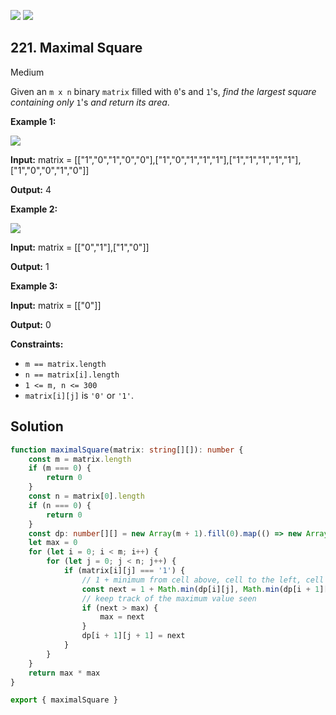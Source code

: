 [![](https://img.shields.io/github/stars/LeetCode-in-TypeScript/LeetCode-in-TypeScript?label=Stars&style=flat-square)](https://github.com/LeetCode-in-TypeScript/LeetCode-in-TypeScript)
[![](https://img.shields.io/github/forks/LeetCode-in-TypeScript/LeetCode-in-TypeScript?label=Fork%20me%20on%20GitHub%20&style=flat-square)](https://github.com/LeetCode-in-TypeScript/LeetCode-in-TypeScript/fork)

## 221\. Maximal Square

Medium

Given an `m x n` binary `matrix` filled with `0`'s and `1`'s, _find the largest square containing only_ `1`'s _and return its area_.

**Example 1:**

![](https://assets.leetcode.com/uploads/2020/11/26/max1grid.jpg)

**Input:** matrix = \[\["1","0","1","0","0"],["1","0","1","1","1"],["1","1","1","1","1"],["1","0","0","1","0"]]

**Output:** 4 

**Example 2:**

![](https://assets.leetcode.com/uploads/2020/11/26/max2grid.jpg)

**Input:** matrix = \[\["0","1"],["1","0"]]

**Output:** 1 

**Example 3:**

**Input:** matrix = \[\["0"]]

**Output:** 0 

**Constraints:**

*   `m == matrix.length`
*   `n == matrix[i].length`
*   `1 <= m, n <= 300`
*   `matrix[i][j]` is `'0'` or `'1'`.

## Solution

```typescript
function maximalSquare(matrix: string[][]): number {
    const m = matrix.length
    if (m === 0) {
        return 0
    }
    const n = matrix[0].length
    if (n === 0) {
        return 0
    }
    const dp: number[][] = new Array(m + 1).fill(0).map(() => new Array(n + 1).fill(0))
    let max = 0
    for (let i = 0; i < m; i++) {
        for (let j = 0; j < n; j++) {
            if (matrix[i][j] === '1') {
                // 1 + minimum from cell above, cell to the left, cell diagonal upper-left
                const next = 1 + Math.min(dp[i][j], Math.min(dp[i + 1][j], dp[i][j + 1]))
                // keep track of the maximum value seen
                if (next > max) {
                    max = next
                }
                dp[i + 1][j + 1] = next
            }
        }
    }
    return max * max
}

export { maximalSquare }
```